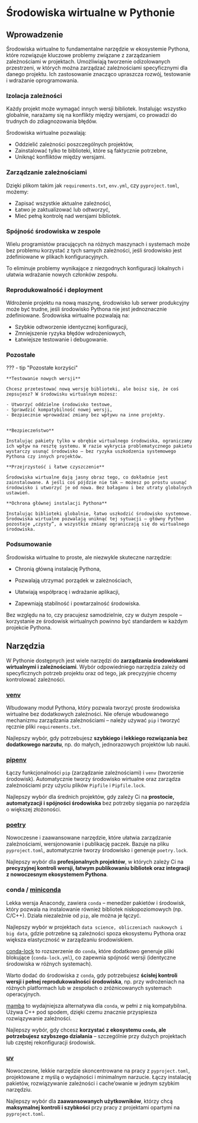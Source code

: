 # Środowiska wirtualne w Pythonie

## Wprowadzenie

Środowiska wirtualne to fundamentalne narzędzie w ekosystemie Pythona, które rozwiązuje kluczowe problemy związane z zarządzaniem zależnościami w projektach. Umożliwiają tworzenie odizolowanych przestrzeni, w których można zarządzać zależnościami specyficznymi dla danego projektu. Ich zastosowanie znacząco upraszcza rozwój, testowanie i wdrażanie oprogramowania.

### Izolacja zależności

Każdy projekt może wymagać innych wersji bibliotek. Instalując wszystko globalnie, narażamy się na konflikty między wersjami, co prowadzi do trudnych do zdiagnozowania błędów.

Środowiska wirtualne pozwalają:

- Oddzielić zależności poszczególnych projektów,
- Zainstalować tylko te biblioteki, które są faktycznie potrzebne,
- Uniknąć konfliktów między wersjami.

### Zarządzanie zależnościami

Dzięki plikom takim jak `requirements.txt`, `env.yml`, czy `pyproject.toml`, możemy:

- Zapisać wszystkie aktualne zależności,
- Łatwo je zaktualizować lub odtworzyć,
- Mieć pełną kontrolę nad wersjami bibliotek.

### Spójność środowiska w zespole

Wielu programistów pracujących na różnych maszynach i systemach może bez problemu korzystać z tych samych zależności, jeśli środowisko jest zdefiniowane w plikach konfiguracyjnych.

To eliminuje problemy wynikające z niezgodnych konfiguracji lokalnych i ułatwia wdrażanie nowych członków zespołu.

### Reprodukowalność i deployment

Wdrożenie projektu na nową maszynę, środowisko lub serwer produkcyjny może być trudne, jeśli środowisko Pythona nie jest jednoznacznie zdefiniowane. Środowiska wirtualne pozwalają na:

- Szybkie odtworzenie identycznej konfiguracji,
- Zmniejszenie ryzyka błędów wdrożeniowych,
- Łatwiejsze testowanie i debugowanie.

### Pozostałe

??? - tip "Pozostałe korzyści"

    **Testowanie nowych wersji**
    
    Chcesz przetestować nową wersję biblioteki, ale boisz się, że coś zepsujesz? W środowisku wirtualnym możesz:

    - Utworzyć oddzielne środowisko testowe,
    - Sprawdzić kompatybilność nowej wersji,
    - Bezpiecznie wprowadzać zmiany bez wpływu na inne projekty.


    **Bezpieczeństwo**

    Instalując pakiety tylko w obrębie wirtualnego środowiska, ograniczamy ich wpływ na resztę systemu. W razie wykrycia problematycznego pakietu wystarczy usunąć środowisko – bez ryzyka uszkodzenia systemowego Pythona czy innych projektów.

    **Przejrzystość i łatwe czyszczenie**

    Środowiska wirtualne dają jasny obraz tego, co dokładnie jest zainstalowane. A jeśli coś pójdzie nie tak – możesz po prostu usunąć środowisko i utworzyć je od nowa. Bez bałaganu i bez utraty globalnych ustawień.

    **Ochrona głównej instalacji Pythona**

    Instalując biblioteki globalnie, łatwo uszkodzić środowisko systemowe. Środowiska wirtualne pozwalają uniknąć tej sytuacji – główny Python pozostaje „czysty”, a wszystkie zmiany ograniczają się do wirtualnego środowiska.

### Podsumowanie

Środowiska wirtualne to proste, ale niezwykle skuteczne narzędzie:

- Chronią główną instalację Pythona,

- Pozwalają utrzymać porządek w zależnościach,

- Ułatwiają współpracę i wdrażanie aplikacji,

- Zapewniają stabilność i powtarzalność środowiska.

Bez względu na to, czy pracujesz samodzielnie, czy w dużym zespole – korzystanie ze środowisk wirtualnych powinno być standardem w każdym projekcie Pythona.

## Narzędzia

W Pythonie dostępnych jest wiele narzędzi do **zarządzania środowiskami wirtualnymi i zależnościami**. Wybór odpowiedniego narzędzia zależy od specyficznych potrzeb projektu oraz od tego, jak precyzyjnie chcemy kontrolować zależności.

### [venv](https://docs.python.org/3/library/venv.html)

Wbudowany moduł Pythona, który pozwala tworzyć proste środowiska wirtualne bez dodatkowych zależności. Nie oferuje wbudowanego mechanizmu zarządzania zależnościami – należy używać `pip` i tworzyć ręcznie pliki `requirements.txt`.

Najlepszy wybór, gdy potrzebujesz **szybkiego i lekkiego rozwiązania bez dodatkowego narzutu**, np. do małych, jednorazowych projektów lub nauki.

### [pipenv](https://pipenv.pypa.io/en/latest/)

Łączy funkcjonalności `pip` (zarządzanie zależnościami) i `venv` (tworzenie środowisk). Automatycznie tworzy środowisko wirtualne oraz zarządza zależnościami przy użyciu plików `Pipfile` i `Pipfile.lock`.

Najlepszy wybór dla średnich projektów, gdy zależy Ci na **prostocie, automatyzacji i spójności środowiska** bez potrzeby sięgania po narzędzia o większej złożoności.

### [poetry](https://python-poetry.org/docs/)

Nowoczesne i zaawansowane narzędzie, które ułatwia zarządzanie zależnościami, wersjonowanie i publikację paczek. Bazuje na pliku `pyproject.toml`, automatycznie tworzy środowisko i generuje `poetry.lock`.

Najlepszy wybór dla **profesjonalnych projektów**, w których zależy Ci na **precyzyjnej kontroli wersji, łatwym publikowaniu bibliotek oraz integracji z nowoczesnym ekosystemem Pythona**.

### conda / [miniconda](https://docs.anaconda.com/miniconda/)

Lekka wersja Anacondy, zawiera `conda` – menedżer pakietów i środowisk, który pozwala na instalowanie również bibliotek niskopoziomowych (np. C/C++). Działa niezależnie od `pip`, ale można je łączyć.

Najlepszy wybór w projektach ``data science, obliczeniach naukowych i big data``, gdzie potrzebne są zależności spoza ekosystemu Pythona oraz większa elastyczność w zarządzaniu środowiskiem.

[conda-lock](https://conda.github.io/conda-lock/) to rozszerzenie do `conda`, które dodatkowo generuje pliki blokujące (`conda-lock.yml`), co zapewnia spójność wersji (identyczne środowiska w różnych systemach).

Warto dodać do środowiska z `conda`, gdy potrzebujesz **ścisłej kontroli wersji i pełnej reprodukowalności środowiska**, np. przy wdrożeniach na różnych platformach lub w zespołach o zróżnicowanych systemach operacyjnych.

[mamba](https://mamba.readthedocs.io/) to wydajniejsza alternatywa dla `conda`, w pełni z nią kompatybilna. Używa C++ pod spodem, dzięki czemu znacznie przyspiesza rozwiązywanie zależności.

Najlepszy wybór, gdy chcesz **korzystać z ekosystemu `conda`, ale potrzebujesz szybszego działania** – szczególnie przy dużych projektach lub częstej rekonfiguracji środowisk.

### [uv](https://docs.astral.sh/uv/)

Nowoczesne, lekkie narzędzie skoncentrowane na pracy z `pyproject.toml`, projektowane z myślą o wydajności i minimalnym narzucie. Łączy instalację pakietów, rozwiązywanie zależności i cache’owanie w jednym szybkim narzędziu.

Najlepszy wybór dla **zaawansowanych użytkowników**, którzy chcą **maksymalnej kontroli i szybkości** przy pracy z projektami opartymi na `pyproject.toml`.
